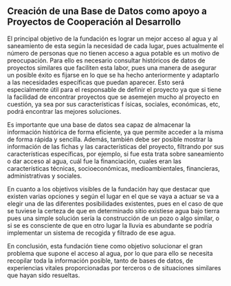 ## Creación de una Base de Datos como apoyo a Proyectos de Cooperación al Desarrollo
El principal objetivo de la fundación es lograr un mejor acceso al agua y al saneamiento de esta según la necesidad de cada lugar, pues actualmente el número de personas que no tienen acceso a agua potable es un motivo de preocupación. Para ello es necesario consultar históricos de datos de proyectos similares que faciliten esta labor, pues una manera de asegurar un posible éxito es fijarse en lo que se ha hecho anteriormente y adaptarlo a las necesidades específicas que puedan aparecer. Esto será especialmente útil para el responsable de definir el proyecto ya que si tiene la facilidad de encontrar proyectos que se asemejen mucho al proyecto en cuestión, ya sea por sus características f ísicas, sociales, económicas, etc, podrá encontrar las mejores soluciones.

Es importante que una base de datos sea capaz de almacenar la información histórica de forma eficiente, ya que permite acceder a la misma de forma rápida y sencilla. Además, también debe ser posible mostrar la información de las fichas y las características del proyecto, filtrando por sus características específicas, por ejemplo, si fue esta trata sobre saneamiento o dar acceso al agua, cuál fue la financiación, cuales eran las características técnicas, socioeconómicas, medioambientales, financieras, administrativas y sociales.

En cuanto a los objetivos visibles de la fundación hay que destacar que existen varias opciones y según el lugar en el que se vaya a actuar se va a elegir una de las diferentes posibilidades existentes, pues en el caso de que se tuviese la certeza de que en determinado sitio existiese agua bajo tierra pues una simple solución sería la construcción de un pozo o algo similar, o si se es consciente de que en otro lugar la lluvia es abundante se podría implementar un sistema de recogida y filtrado de ese agua.

En conclusión, esta fundación tiene como objetivo solucionar el gran problema que supone el acceso al agua, por lo que para ello se necesita recopilar toda la información posible, tanto de bases de datos, de experiencias vitales proporcionadas por terceros o de situaciones similares que hayan sido resueltas.